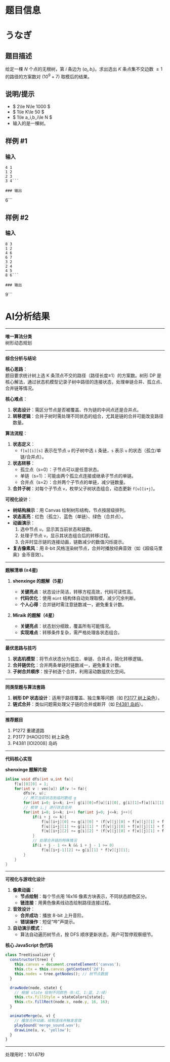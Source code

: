 # 题目信息

# うなぎ

## 题目描述

[problemUrl]: https://atcoder.jp/contests/tdpc/tasks/tdpc_eel

给定一棵 $N$ 个点的无根树，第 $i$ 条边为 $(a_i,b_i)$。求出选出 $K$ 条点集不交边数 $\ge 1$ 的路径的方案数对 $(10^9+7)$ 取模后的结果。



## 说明/提示


- $ 2\le N\le 1000 $
- $ 1\le K\le 50 $
- $ 1\le a_i,b_i\le N $
- 输入的是一棵树。

## 样例 #1

### 输入

```
4 1
1 2
2 3
3 4```

### 输出

```
6```

## 样例 #2

### 输入

```
8 3
1 2
4 6
6 7
3 2
2 4
4 5
8 6```

### 输出

```
9```

# AI分析结果



---

**唯一算法分类**  
树形动态规划

---

**综合分析与结论**  

**核心思路**：  
题目要求统计树上选 K 条顶点不交的路径（路径长度≥1）的方案数。树形 DP 是核心解法，通过状态机模型记录子树中路径的连接状态，处理单链合并、孤立点、合并链等情况。  

**核心难点**：  
1. **状态设计**：需区分节点是否被覆盖、作为链的中间点还是合并点。  
2. **转移逻辑**：合并子树时需处理不同状态的组合，尤其是链的合并可能改变路径数量。  

**算法流程**：  
1. **状态定义**：  
   - `f[u][i][s]` 表示在节点 `u` 的子树中选 `i` 条链，`s` 表示 `u` 的状态（孤立/单链/合并点）。  
2. **状态转移**：  
   - 孤立点（s=0）：子节点可以是任意状态。  
   - 单链（s=1）：可能由两个孤立点连接或继承子节点的单链。  
   - 合并点（s=2）：合并两个子节点的单链，减少链数量。  
3. **合并子树**：对每个子节点 `v`，枚举父子树状态组合，动态更新 `f[u][i+j]`。  

**可视化设计**：  
- **树结构展示**：用 Canvas 绘制树形结构，节点按层级排列。  
- **状态高亮**：红色（孤立）、蓝色（单链）、绿色（合并点）。  
- **动画演示**：  
  1. 选中节点 `u`，显示其当前状态和链数。  
  2. 处理子节点 `v`，显示其状态组合后的转移过程。  
  3. 合并时显示链的连接动画，链数减少的数值闪烁提示。  
- **复古像素风**：用 8-bit 风格渲染树节点，合并时播放经典音效（如《超级马里奥》金币音效）。  

---

**题解清单 (≥4星)**  

1. **shenxinge 的题解（5星）**  
   - **关键亮点**：状态设计简洁，转移方程高效，代码可读性高。  
   - **代码优化**：使用 `mint` 结构体自动处理取模，减少冗余判断。  
   - **个人心得**：合并链时需注意链数减一，避免重复计数。  

2. **Miraik 的题解（4星）**  
   - **关键亮点**：状态划分细致，覆盖所有可能情况。  
   - **实现难点**：转移条件复杂，需严格处理各状态组合。  

---

**最优思路与技巧**  

1. **状态机模型**：将节点状态分为孤立、单链、合并点，简化转移逻辑。  
2. **合并链优化**：合并两条单链时链数减一，避免重复计数。  
3. **子树合并顺序**：按子树逐个合并，利用滚动数组优化空间。  

---

**同类型题与算法套路**  

1. **树形 DP 状态设计**：适用于路径覆盖、独立集等问题（如 [P3177 树上染色](https://www.luogu.com.cn/problem/P3177)）。  
2. **链式合并**：类似问题需处理父子链的合并或断开（如 [P4381 岛屿](https://www.luogu.com.cn/problem/P4381)）。  

---

**推荐题目**  
1. P1272 重建道路  
2. P3177 [HAOI2015] 树上染色  
3. P4381 [IOI2008] 岛屿  

---

**代码核心实现**  

**shenxinge 题解片段**  
```cpp
inline void dfs(int u,int fa){
    f[u][0][0] = 1;
    for(int v : vec[u]) if(v != fa){
        dfs(v, u);
        // 拷贝当前状态到临时数组 g
        for(int i=0; i<=k; i++) g[i][0]=f[u][i][0], g[i][1]=f[u][i][1], g[i][2]=f[u][i][2];
        // 枚举 i,j 进行状态合并
        for(int i=0; i<=k; i++) for(int j=0; j<=k; j++){
            if(i + j <= k){
                f[u][i+j][0] += g[i][0] * (f[v][j][0] + f[v][j][1] + f[v][j][2]);
                f[u][i+j][1] += g[i][1] * (f[v][j][0] + f[v][j][1] + f[v][j][2]);
                f[u][i+j][2] += g[i][2] * (f[v][j][0] + f[v][j][1] + f[v][j][2]);
            }
            // 处理合并链的特殊情况
            if(i + j - 1 <= k && i + j - 1 >= 0)
                f[u][i+j-1][2] += g[i][1] * f[v][j][1];
        }
    }
}
```

---

**可视化与游戏化设计**  

1. **像素动画**：  
   - **节点绘制**：每个节点用 16x16 像素方块表示，不同状态颜色区分。  
   - **链连接**：用黄色像素线动态绘制路径连接过程。  
2. **音效设计**：  
   - **合并成功**：播放 8-bit 上升音阶。  
   - **错误操作**：短促“哔”声提示。  
3. **自动演示模式**：  
   - 算法自动遍历树节点，按 DFS 顺序更新状态，用户可暂停观察细节。  

**核心 JavaScript 伪代码**  
```javascript
class TreeVisualizer {
  constructor(tree) {
    this.canvas = document.createElement('canvas');
    this.ctx = this.canvas.getContext('2d');
    this.nodes = tree.getNodes(); // 树节点数据
  }

  drawNode(node, state) {
    // 根据 state 绘制不同颜色（0:红, 1:蓝, 2:绿）
    this.ctx.fillStyle = stateColors[state];
    this.ctx.fillRect(node.x, node.y, 16, 16);
  }

  animateMerge(u, v) {
    // 播放合并动画，绘制连线并触发音效
    playSound('merge_sound.wav');
    drawLine(u, v, 'yellow');
  }
}
```

---
处理用时：101.67秒